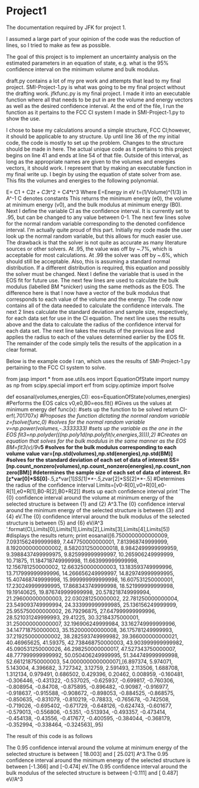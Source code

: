 Project1
========

The documentation required by JFK for project 1.

I assumed a large part of your opinion of the code was the reduction of lines, so I tried to make as few as possible.

The goal of this project is to implement an uncertainty analysis on the estimated parameters in an equation of state, 
e.g. what is the 95% confidence interval on the minimum volume and bulk modulus.

draft.py contains a lot of my pre work and attempts that lead to my final project. 
SMI-Project-1.py is what was going to be my final project without the drafting work.
jfkfunc.py is my final project. I made it into an executable function where all that needs to be put in are the volume and
energy vectors as well as the desired confidence interval. At the end of the file, I run the function as it pertains to the 
FCC Cl system I made in SMI-Project-1.py to show the use.

I chose to base my calculations around a simple structure, FCC Cl;however, it should be applicable to any structure.
Up until line 36 of the my initial code, the code is mostly to set up the problem. Changes to the structure should be made in here. The actual 
unique code as it pertains to this project begins on line 41 and ends at line 54 of that file. Outside of this interval, as long 
as the appropriate names are given to the volumes and energies vectors, it should work. I represent that by making an 
executable function in my final write up. I begin by using the equation of state solver from ase. This fits the volumes 
and energies to the following polynomial.

E= C1 + C2*t + C3*t^2 + C4*t^3
        Where
              E=Energy in eV
              t=(1/Volume)^(1/3) in A^-1
              C denotes constants
This returns the minimum energy (e0), the volume at minimum energy (v0), and the bulk modulus at minimum energy (B0).
Next I define the variable CI as the confidence interval. It is currently set to .95, but can be changed to any value 
between 0-1.
The next few lines solve for the normal random variable corresponding to the denoted confidence interval. I'm actually 
quite proud of this part. Initially my code made the user look up the normal random variable, but this allows for much
easier use. The drawback is that the solver is not quite as accurate as many literature sources or other solvers. At .95,
the value was off by ~.7%, which is acceptable for most calculations. At .99 the solver was off by ~.6%, which should 
still be acceptable. Also, this is assuming a standard normal distribution. If a different distribution is required, 
this equation and possibly the solver must be changed.
Next I define the variable that is used in the EOS fit for future use.
The next few lines are used to calculate the bulk modulus (labelled BM *snicker) using the same methods as the EOS.
The difference here is that I now have a vector of the bulk modulus that corresponds to each value of the volume and 
the energy. The code now contains all of the data needed to calculate the confidence intervals.
The next 2 lines calculate the standard deviation and sample size, respectively, for each data set for use in the 
CI equation.
The next line uses the results above and the data to calculate the radius of the confidence interval for each data set.
The next line takes the results of the previous line and applies the radius to each of the values determined earlier by 
the EOS fit.
The remainder of the code simply tells the results of the application in a clear format.

Below is the example code I ran, which uses the results of SMI-Project-1.py pertaining to the FCC Cl system to solve.

from jasp import *
from ase.utils.eos import EquationOfState
import numpy as np
from scipy.special import erf
from scipy.optimize import fsolve


def eosanal(volumes,energies,CI):
    eos=EquationOfState(volumes,energies) #Performs the EOS calcs
    v0,e0,B0=eos.fit() #Gives us the values at minimum energy
    def func(x): #sets up the function to be solved
        return CI-erf(.701707*x)
    #Proposes the function dictating the normal random variable
    z=fsolve(func,0) #solves for the normal random variable
    v=np.power(volumes,-.3333333) #sets up the variable as the one in the EOS
    fit3=np.polyder(((np.poly1d(np.polyfit(v,energies,3)))),2)
    #Creates an equation that solves for the bulk modulus in the same manner as the EOS
    BM=fit3(v)/9*v**5
    #solves for the bulk modulus corresponding to each volume value
    var=[np.std(volumes),np.std(energies),np.std(BM)]
    #solves for the standard deviation of each set of data of interest
    SS=[np.count_nonzero(volumes),np.count_nonzero(energies),np.count_nonzero(BM)]
    #determines the sample size of each set of data of interest.
    R=[z*var[0]*SS[0]**-.5,z*var[1]*SS[1]**-.5,z*var[2]*SS[2]**-.5]
    #Determines the radius of the confidence interval
    Limits=[v0-R[0],v0+R[0],e0-R[1],e0+R[1],B0-R[2],B0+R[2]]
    #sets up each confidence interval
    print 'The {0} confidence interval around the volume at minimum energy of the selected structure is between {1} and {2} A^3.The {0} confidence interval around the minimum energy of the selected structure is between {3} and {4} eV.The {0} confidence interval around the bulk modulus of the selected structure is between {5} and {6} eV/A^3  '.format(CI,Limits[0],Limits[1],Limits[2],Limits[3],Limits[4],Limits[5]) #displays the results
    return;
print eosanal([6.7500000000000009, 7.0931562499999989, 7.447750000000001, 7.813968749999999, 8.1920000000000002, 8.5820312500000018, 8.9842499999999959, 9.3988437499999975, 9.825999999999997, 10.265906249999999, 10.71875, 11.184718749999998, 11.663999999999998, 12.156781250000002, 12.663250000000003, 13.183593749999996, 13.717999999999996, 14.266656249999997, 14.829749999999995, 15.407468749999998, 15.999999999999998, 16.607531250000001, 17.230249999999995, 17.868343749999998, 18.521999999999998, 19.19140625, 19.876749999999998, 20.578218749999994, 21.296000000000003, 22.030281250000002, 22.781250000000004, 23.549093749999994, 24.333999999999985, 25.136156249999999, 25.955750000000002, 26.79296875, 27.647999999999996, 28.521031249999993, 29.41225, 30.32184375000001, 31.250000000000007, 32.196906249999984, 33.162749999999996, 34.147718750000003, 35.152000000000008, 36.175781249999993, 37.219250000000002, 38.282593749999982, 39.366000000000021, 40.46965625, 41.59375, 42.738468750000003, 43.903999999999982, 45.090531250000026, 46.298250000000017, 47.527343750000007, 48.777999999999992, 50.050406249999995, 51.344749999999998, 52.661218750000003, 54.000000000000007],[6.897374, 5.974071, 5.143004, 4.396682, 3.727342, 3.12759, 2.591493, 2.113506, 1.688708, 1.312134, 0.979491, 0.686502, 0.429396, 0.20462, 0.008959, -0.160481, -0.306446, -0.431322, -0.537025, -0.625937, -0.699817, -0.760306, -0.808954, -0.84708, -0.875895, -0.896482, -0.90987, -0.916977, -0.918637, -0.915588, -0.908672, -0.898053, -0.884525, -0.868575, -0.850635, -0.831079, -0.810219, -0.78833, -0.765678, -0.742508, -0.719026, -0.695402, -0.671729, -0.648126, -0.624743, -0.601677, -0.579013, -0.556806, -0.5351, -0.513934, -0.493357, -0.473414, -0.454138, -0.43556, -0.417677, -0.400595, -0.384044, -0.368179, -0.352994, -0.338464, -0.324563],.95)


The result of this code is as follows

The 0.95 confidence interval around the volume at minimum energy of the selected structure is between [ 18.003] and 
[ 25.021] A^3.The 0.95 confidence interval around the minimum energy of the selected structure is between [-1.366] and 
[-0.474] eV.The 0.95 confidence interval around the bulk modulus of the selected structure is between [-0.111] and 
[ 0.487] eV/A^3  





